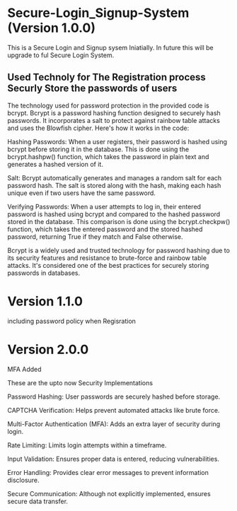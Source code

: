 # Secure-Login_Signup-System (Version 1.0.0)
 This is a Secure Login and Signup sysem Iniatially. In future this will be upgrade to ful Secure Login System.


## Used Technoly for The Registration process Securly Store the passwords of users

The technology used for password protection in the provided code is bcrypt. Bcrypt is a password hashing function designed to securely hash passwords. It incorporates a salt to protect against rainbow table attacks and uses the Blowfish cipher. Here's how it works in the code:

Hashing Passwords: When a user registers, their password is hashed using bcrypt before storing it in the database. This is done using the bcrypt.hashpw() function, which takes the password in plain text and generates a hashed version of it.

Salt: Bcrypt automatically generates and manages a random salt for each password hash. The salt is stored along with the hash, making each hash unique even if two users have the same password.

Verifying Passwords: When a user attempts to log in, their entered password is hashed using bcrypt and compared to the hashed password stored in the database. This comparison is done using the bcrypt.checkpw() function, which takes the entered password and the stored hashed password, returning True if they match and False otherwise.

Bcrypt is a widely used and trusted technology for password hashing due to its security features and resistance to brute-force and rainbow table attacks. It's considered one of the best practices for securely storing passwords in databases.


# Version 1.1.0

including password policy when Regisration

# Version 2.0.0

MFA Added

These are the upto now Security Implementations

Password Hashing: User passwords are securely hashed before storage.

CAPTCHA Verification: Helps prevent automated attacks like brute force.

Multi-Factor Authentication (MFA): Adds an extra layer of security during login.

Rate Limiting: Limits login attempts within a timeframe.

Input Validation: Ensures proper data is entered, reducing vulnerabilities.

Error Handling: Provides clear error messages to prevent information disclosure.

Secure Communication: Although not explicitly implemented, ensures secure data transfer.
